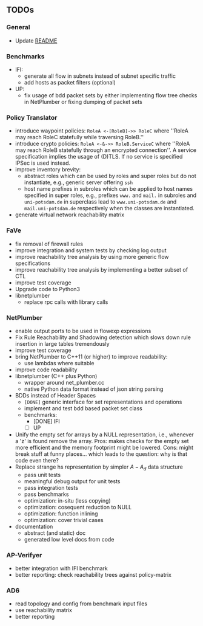 ## TODOs

### General

 - Update [README](README.md)

### Benchmarks

 - IFI:
    - generate all flow in subnets instead of subnet specific traffic
    - add hosts as packet filters (optional)
 - UP:
    - fix usage of bdd packet sets by either implementing flow tree checks in NetPlumber or fixing dumping of packet sets

### Policy Translator

 - introduce waypoint policies: `RoleA <-[RoleB]->> RoleC` where ''RoleA may reach RoleC statefully while traversing RoleB.''
 - introduce crypto policies: `RoleA <-&->> RoleB.ServiceC` where ''RoleA may reach RoleB statefully through an encrypted connection''. A service specification implies the usage of (D)TLS. If no service is specified IPSec is used instead.
 - improve inventory brevity:
    - abstract roles which can be used by roles and super roles but do not instantiate, e.g., generic server offering `ssh`
    - host name prefixes in subroles which can be applied to host names specified in super roles, e.g., prefixes `www.` and `mail.` in subroles and `uni-potsdam.de` in superclass lead to `www.uni-potsdam.de` and `mail.uni-potsdam.de` respectively when the classes are instantiated.
 - generate virtual network reachability matrix

### FaVe

 - fix removal of firewall rules
 - improve integration and system tests by checking log output
 - improve reachability tree analysis by using more generic flow specifications
 - improve reachability tree analysis by implementing a better subset of CTL
 - improve test coverage
 - Upgrade code to Python3
 - libnetplumber
    - replace rpc calls with library calls

### NetPlumber

 - enable output ports to be used in flowexp expressions
 - Fix Rule Reachability and Shadowing detection which slows down rule insertion
in large tables tremendously
 - improve test coverage
 - bring NetPlumber to C++11 (or higher) to improve readability:
    - use lambdas where suitable
 - improve code readability
 - libnetplumber (C++ plus Python)
    - wrapper around net_plumber.cc
    - native Python data format instead of json string parsing
 - BDDs instead of Header Spaces
    - `[DONE]` generic interface for set representations and operations
    - implement and test bdd based packet set class
    - benchmarks:
      - [DONE] IFI
      - [ ] UP
 - Unify the empty set for arrays by a NULL representation, i.e., whenever a
'z' is found remove the array. Pros: makes checks for the empty set more
efficient and the memory footprint might be lowered. Cons: might break stuff at
funny places... which leads to the question: why is that code even there?
 - Replace strange hs representation by simpler $A - A_d$ data structure
    - pass unit tests
    - meaningful debug output for unit tests
    - pass integration tests
    - pass benchmarks
    - optimization: in-situ (less copying)
    - optimization: cosequent reduction to NULL
    - optimization: function inlining
    - optimization: cover trivial cases
 - documentation
   - abstract (and static) doc
   - generated low level docs from code

### AP-Verifyer

 - better integration with IFI benchmark
 - better reporting: check reachability trees against policy-matrix

### AD6

 - read topology and config from benchmark input files
 - use reachability matrix
 - better reporting
